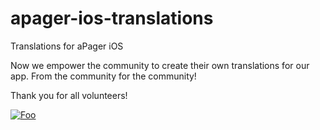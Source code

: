 # apager-ios-translations
Translations for aPager iOS

Now we empower the community to create their own translations for our app.
From the community for the community!

Thank you for all volunteers!

[![Foo](http://images.apple.com/itunes/marketing-on-itunes/images/iTunes_icon_large.png)](https://itunes.apple.com/de/app/apager-pro/id958761234?mt=8)
